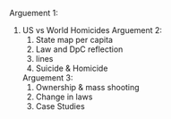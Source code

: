 
Arguement 1:
<ol>
<li>US vs World Homicides
Arguement 2:
  <ol>
<li>State map per capita
<li>Law and DpC reflection
<li>lines
<li>Suicide & Homicide
  </ol>
Arguement 3:
  <ol>
<li>Ownership & mass shooting
<li>Change in laws
<li>Case Studies
  </ol>
